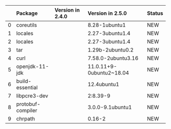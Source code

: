 <!-- markdown-link-check-disable -->

|    | Package           | Version in 2.4.0   | Version in 2.5.0         | Status   |
|---:|:------------------|:-------------------|:-------------------------|:---------|
|  0 | coreutils         |                    | 8.28-1ubuntu1            | NEW      |
|  1 | locales           |                    | 2.27-3ubuntu1.4          | NEW      |
|  2 | locales           |                    | 2.27-3ubuntu1.4          | NEW      |
|  3 | tar               |                    | 1.29b-2ubuntu0.2         | NEW      |
|  4 | curl              |                    | 7.58.0-2ubuntu3.16       | NEW      |
|  5 | openjdk-11-jdk    |                    | 11.0.11+9-0ubuntu2~18.04 | NEW      |
|  6 | build-essential   |                    | 12.4ubuntu1              | NEW      |
|  7 | libpcre3-dev      |                    | 2:8.39-9                 | NEW      |
|  8 | protobuf-compiler |                    | 3.0.0-9.1ubuntu1         | NEW      |
|  9 | chrpath           |                    | 0.16-2                   | NEW      |